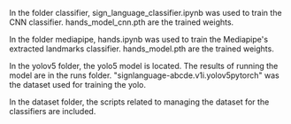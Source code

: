 In the folder classifier, sign_language_classifier.ipynb was used to train the CNN classifier. hands_model_cnn.pth are the trained weights.

  
In the folder mediapipe, hands.ipynb was used to train the Mediapipe's extracted landmarks classifier. hands_model.pth are the trained weights.

  
In the yolov5 folder, the yolo5 model is located. The results of running the model are in the runs folder. "signlanguage-abcde.v1i.yolov5pytorch" was the dataset used for training the yolo.

  
In the dataset folder, the scripts related to managing the dataset for the classifiers are included.
